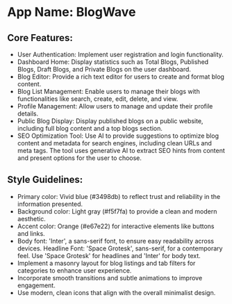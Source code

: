# **App Name**: BlogWave

## Core Features:

- User Authentication: Implement user registration and login functionality.
- Dashboard Home: Display statistics such as Total Blogs, Published Blogs, Draft Blogs, and Private Blogs on the user dashboard.
- Blog Editor: Provide a rich text editor for users to create and format blog content.
- Blog List Management: Enable users to manage their blogs with functionalities like search, create, edit, delete, and view.
- Profile Management: Allow users to manage and update their profile details.
- Public Blog Display: Display published blogs on a public website, including full blog content and a top blogs section.
- SEO Optimization Tool: Use AI to provide suggestions to optimize blog content and metadata for search engines, including clean URLs and meta tags. The tool uses generative AI to extract SEO hints from content and present options for the user to choose.

## Style Guidelines:

- Primary color: Vivid blue (#3498db) to reflect trust and reliability in the information presented.
- Background color: Light gray (#f5f7fa) to provide a clean and modern aesthetic.
- Accent color: Orange (#e67e22) for interactive elements like buttons and links.
- Body font: 'Inter', a sans-serif font, to ensure easy readability across devices. Headline Font: 'Space Grotesk', sans-serif, for a contemporary feel. Use 'Space Grotesk' for headlines and 'Inter' for body text.
- Implement a masonry layout for blog listings and tab filters for categories to enhance user experience.
- Incorporate smooth transitions and subtle animations to improve engagement.
- Use modern, clean icons that align with the overall minimalist design.